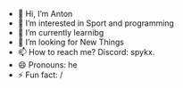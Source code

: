 - 👋 Hi, I’m Anton
- 👀 I’m interested in Sport and programming
- 🌱 I’m currently learnibg
- 💞️ I’m looking for New Things 
- 📫 How to reach me? Discord: spykx.
- 😄 Pronouns: he
- ⚡ Fun fact: /

<!---
Splyx-crtl/Splyx-crtl is a ✨ special ✨ repository because its `README.md` (this file) appears on your GitHub profile.
You can click the Preview link to take a look at your changes.
--->
